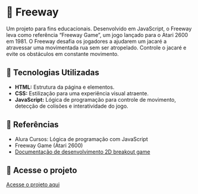 # 🐊 Freeway
Um projeto para fins educacionais. Desenvolvido em JavaScript, o Freeway leva como referência “Freeway Game”, um jogo lançado para o Atari 2600 em 1981. O Freeway desafia os jogadores a ajudarem um jacaré a atravessar uma movimentada rua sem ser atropelado. Controle o jacaré e evite os obstáculos em constante movimento.

## 🚀 Tecnologias Utilizadas
- **HTML:** Estrutura da página e elementos.
- **CSS:** Estilização para uma experiência visual atraente.
- **JavaScript:** Lógica de programação para controle de movimento, detecção de colisões e interatividade do jogo.

## 📖 Referências
- Alura Cursos: Lógica de programação com JavaScript
- Freeway Game (Atari 2600)
- [Documentação de desenvolvimento 2D breakout game](https://developer.mozilla.org/en-US/docs/Games/Tutorials/2D_Breakout_game_pure_JavaScript)

## 📂 Acesse o projeto
[Acesse o projeto aqui](https://freeway-nykol.vercel.app/)

